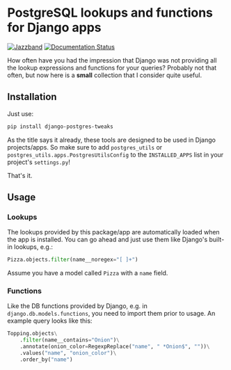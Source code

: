 # PostgreSQL lookups and functions for Django apps

[![Jazzband](https://jazzband.co/static/img/jazzband.svg)](https://jazzband.co/)
[![Documentation Status](https://readthedocs.org/projects/canned-djangodjango-postgres-utils/badge/?version=latest)](https://canned-djangodjango-postgres-utils.readthedocs.io/en/latest/?badge=latest)

How often have you had the impression that Django was not providing all the lookup expressions and
functions for your queries? Probably not that often, but now here is a **small** collection that I
consider quite useful.

## Installation

Just use:

```bash
pip install django-postgres-tweaks
```

As the title says it already, these tools are designed to be used in Django projects/apps. So make 
sure to add `postgres_utils` or `postgres_utils.apps.PostgresUtilsConfig` to the `INSTALLED_APPS` 
list in your project's `settings.py`!

That's it.

## Usage

### Lookups

The lookups provided by this package/app are automatically loaded when the app is installed. You
can go ahead and just use them like Django's built-in lookups, e.g.:

```python
Pizza.objects.filter(name__noregex="[ ]+")
```

Assume you have a model called ``Pizza`` with a ``name`` field.

### Functions

Like the DB functions provided by Django, e.g. in ``django.db.models.functions``, you need to
import them prior to usage. An example query looks like this:

```python
Topping.objects\
    .filter(name__contains="Onion")\
    .annotate(onion_color=RegexpReplace("name", " *Onion$", ""))\
    .values("name", "onion_color")\
    .order_by("name")
```
